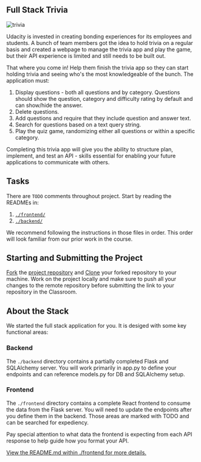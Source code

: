 ## Full Stack Trivia

![trivia](https://user-images.githubusercontent.com/833824/82157851-df0a7980-9851-11ea-8b0d-a79c7763789d.jpg)

Udacity is invested in creating bonding experiences for its employees and students. A bunch of team members got the idea to hold trivia on a regular basis and created a  webpage to manage the trivia app and play the game, but their API experience is limited and still needs to be built out. 

That where you come in! Help them finish the trivia app so they can start holding trivia and seeing who's the most knowledgeable of the bunch. The application must:

1) Display questions - both all questions and by category. Questions should show the question, category and difficulty rating by default and can show/hide the answer. 
2) Delete questions.
3) Add questions and require that they include question and answer text.
4) Search for questions based on a text query string.
5) Play the quiz game, randomizing either all questions or within a specific category. 

Completing this trivia app will give you the ability to structure plan, implement, and test an API - skills essential for enabling your future applications to communicate with others. 

## Tasks

There are `TODO` comments throughout project. Start by reading the READMEs in:

1. [`./frontend/`](./frontend/README.md)
2. [`./backend/`](./backend/README.md)

We recommend following the instructions in those files in order. This order will look familiar from our prior work in the course.

## Starting and Submitting the Project

[Fork](https://help.github.com/en/articles/fork-a-repo) the [project repository]() and [Clone](https://help.github.com/en/articles/cloning-a-repository) your forked repository to your machine. Work on the project locally and make sure to push all your changes to the remote repository before submitting the link to your repository in the Classroom. 

## About the Stack

We started the full stack application for you. It is desiged with some key functional areas:

### Backend

The `./backend` directory contains a partially completed Flask and SQLAlchemy server. You will work primarily in app.py to define your endpoints and can reference models.py for DB and SQLAlchemy setup. 

### Frontend

The `./frontend` directory contains a complete React frontend to consume the data from the Flask server. You will need to update the endpoints after you define them in the backend. Those areas are marked with TODO and can be searched for expediency. 

Pay special attention to what data the frontend is expecting from each API response to help guide how you format your API. 

[View the README.md within ./frontend for more details.](./frontend/README.md)
